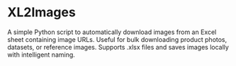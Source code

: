 # XL2Images
A simple Python script to automatically download images from an Excel sheet containing image URLs. Useful for bulk downloading product photos, datasets, or reference images. Supports .xlsx files and saves images locally with intelligent naming.
